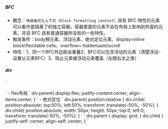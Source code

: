 ##### BFC

- 概念：`块级格式化上下文（block formatting context）`具有 BFC 特性的元素可以看作是隔离了的独立容器，容器里面的元素不会在布局上影响到外面的元素，并且 BFC 具有普通容器所没有的一些特性。
- 触发条件：body根元素、浮动元素、绝对定位元素、display=inline block\flex\table cells、overflow= hidden\auto\scroll
- 特性：1、同一个BFC外边距会重叠2、BFC可以包含浮动的元素（清楚浮动-设置父元素BFC）3、阻止元素被浮动元素覆盖（左图右文之类）

##### div
`
<div class = 'parent'>
    <div class='child'></div>
</div>
`
- flex布局
`
div.parent{
    display:flex;
    justify-content:center;
    align-items:center;
}
`
- 绝对定位
`
div.parent{
    position:relative
}
div.child{
    position:absolute;
    top:50%;
    left:50%;
    transform: translate(-50%, -50%); 
}
div.child{
    position:absolute;
    width: 50px;
    height: 50px;
    top:0;
    left:0;
    transform: translate(-50%, -50%); 
}
`
`
div.parent {
    display: grid;
}
div.child {
    justify-self: center;
    align-self: center;
}
`
